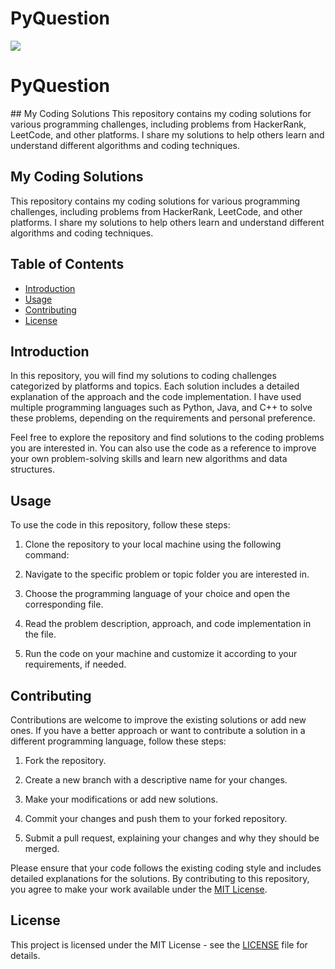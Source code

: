 # PyQuestion


<div>
    <img src="https://miro.medium.com/v2/resize:fit:770/1*Aqn9-zYnfhMnT0aC71dWQA.png"><br>
    <h1>PyQuestion</h1>
  ## My Coding Solutions
This repository contains my coding solutions for various programming challenges, including problems from HackerRank, LeetCode, and other platforms. I share my solutions to help others learn and understand different algorithms and coding techniques.
</div>




## My Coding Solutions
This repository contains my coding solutions for various programming challenges, including problems from HackerRank, LeetCode, and other platforms. I share my solutions to help others learn and understand different algorithms and coding techniques.

## Table of Contents

- [Introduction](#introduction)
- [Usage](#usage)
- [Contributing](#contributing)
- [License](#license)

## Introduction

In this repository, you will find my solutions to coding challenges categorized by platforms and topics. Each solution includes a detailed explanation of the approach and the code implementation. I have used multiple programming languages such as Python, Java, and C++ to solve these problems, depending on the requirements and personal preference.

Feel free to explore the repository and find solutions to the coding problems you are interested in. You can also use the code as a reference to improve your own problem-solving skills and learn new algorithms and data structures.

## Usage

To use the code in this repository, follow these steps:

1. Clone the repository to your local machine using the following command:

2. Navigate to the specific problem or topic folder you are interested in.

3. Choose the programming language of your choice and open the corresponding file.

4. Read the problem description, approach, and code implementation in the file.

5. Run the code on your machine and customize it according to your requirements, if needed.

## Contributing

Contributions are welcome to improve the existing solutions or add new ones. If you have a better approach or want to contribute a solution in a different programming language, follow these steps:

1. Fork the repository.

2. Create a new branch with a descriptive name for your changes.

3. Make your modifications or add new solutions.

4. Commit your changes and push them to your forked repository.

5. Submit a pull request, explaining your changes and why they should be merged.

Please ensure that your code follows the existing coding style and includes detailed explanations for the solutions. By contributing to this repository, you agree to make your work available under the [MIT License](https://opensource.org/licenses/MIT).

## License

This project is licensed under the MIT License - see the [LICENSE](LICENSE) file for details.

